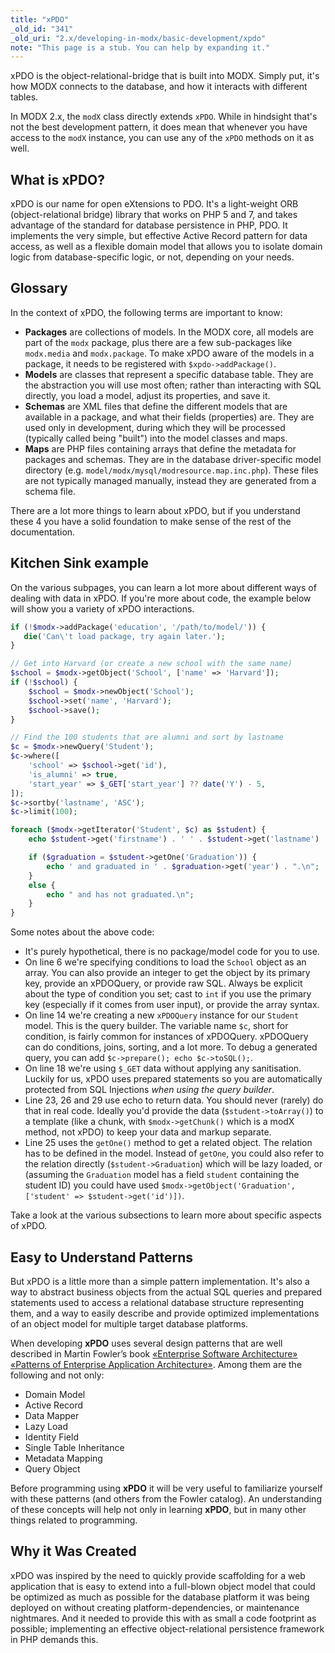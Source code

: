 ```yaml
---
title: "xPDO"
_old_id: "341"
_old_uri: "2.x/developing-in-modx/basic-development/xpdo"
note: "This page is a stub. You can help by expanding it."
---
```


xPDO is the object-relational-bridge that is built into MODX. Simply put, it's how MODX connects to the database, and how it interacts with different tables.

In MODX 2.x, the `modX` class directly extends `xPDO`. While in hindsight that's not the best development pattern, it does mean that whenever you have access to the `modX` instance, you can use any of the `xPDO` methods on it as well.

## What is xPDO?

xPDO is our name for open eXtensions to PDO. It's a light-weight ORB (object-relational bridge) library that works on PHP 5 and 7, and takes advantage of the standard for database persistence in PHP, PDO. It implements the very simple, but effective Active Record pattern for data access, as well as a flexible domain model that allows you to isolate domain logic from database-specific logic, or not, depending on your needs.

## Glossary

In the context of xPDO, the following terms are important to know:

- **Packages** are collections of models. In the MODX core, all models are part of the `modx` package, plus there are a few sub-packages like `modx.media` and `modx.package`. To make xPDO aware of the models in a package, it needs to be registered with `$xpdo->addPackage()`.
- **Models** are classes that represent a specific database table. They are the abstraction you will use most often; rather than interacting with SQL directly, you load a model, adjust its properties, and save it.
- **Schemas** are XML files that define the different models that are available in a package, and what their fields (properties) are. They are used only in development, during which they will be processed (typically called being "built") into the model classes and maps.
- **Maps** are PHP files containing arrays that define the metadata for packages and schemas. They are in the database driver-specific model directory (e.g. `model/modx/mysql/modresource.map.inc.php`). These files are not typically managed manually, instead they are generated from a schema file.

There are a lot more things to learn about xPDO, but if you understand these 4 you have a solid foundation to make sense of the rest of the documentation.

## Kitchen Sink example

On the various subpages, you can learn a lot more about different ways of dealing with data in xPDO. If you're more about code, the example below will show you a variety of xPDO interactions.

````php
if (!$modx->addPackage('education', '/path/to/model/')) {
   die('Can\'t load package, try again later.');
}

// Get into Harvard (or create a new school with the same name)
$school = $modx->getObject('School', ['name' => 'Harvard']);
if (!$school) {
    $school = $modx->newObject('School');
    $school->set('name', 'Harvard');
    $school->save();
}

// Find the 100 students that are alumni and sort by lastname
$c = $modx->newQuery('Student');
$c->where([
    'school' => $school->get('id'),
    'is_alumni' => true,
    'start_year' => $_GET['start_year'] ?? date('Y') - 5,
]);
$c->sortby('lastname', 'ASC');
$c->limit(100);

foreach ($modx->getIterator('Student', $c) as $student) {
    echo $student->get('firstname') . ' ' . $student->get('lastname') . ' started studying in ' . $student->get('start_year');

    if ($graduation = $student->getOne('Graduation')) {
        echo ' and graduated in ' . $graduation->get('year') . ".\n";
    }
    else {
        echo " and has not graduated.\n";
    }
}
````

Some notes about the above code:

- It's purely hypothetical, there is no package/model code for you to use.
- On line 6 we're specifying conditions to load the `School` object as an array. You can also provide an integer to get the object by its primary key, provide an xPDOQuery, or provide raw SQL. Always be explicit about the type of condition you set; cast to `int` if you use the primary key (especially if it comes from user input), or provide the array syntax.
- On line 14 we're creating a new `xPDOQuery` instance for our `Student` model. This is the query builder. The variable name `$c`, short for condition, is fairly common for instances of xPDOQuery. xPDOQuery can do conditions, joins, sorting, and a lot more. To debug a generated query, you can add `$c->prepare(); echo $c->toSQL();`.
- On line 18 we're using `$_GET` data without applying any sanitisation. Luckily for us, xPDO uses prepared statements so you are automatically protected from SQL Injections _when using the query builder_.
- Line 23, 26 and 29 use echo to return data. You should never (rarely) do that in real code. Ideally you'd provide the data (`$student->toArray()`) to a template (like a chunk, with `$modx->getChunk()` which is a modX method, not xPDO) to keep your data and markup separate.
- Line 25 uses the `getOne()` method to get a related object. The relation has to be defined in the model. Instead of `getOne`, you could also refer to the relation directly (`$student->Graduation`) which will be lazy loaded, or (assuming the `Graduation` model has a field `student` containing the student ID) you could have used `$modx->getObject('Graduation', ['student' => $student->get('id')])`.

Take a look at the various subsections to learn more about specific aspects of xPDO.

## Easy to Understand Patterns

But xPDO is a little more than a simple pattern implementation. It's also a way to abstract business objects from the actual SQL queries and prepared statements used to access a relational database structure representing them, and a way to easily describe and provide optimized implementations of an object model for multiple target database platforms.

When developing **xPDO** uses several design patterns that are well described in Martin Fowler’s book [«Enterprise Software Architecture»](http://design-pattern.ru/patterns) [«Patterns of Enterprise Application Architecture»](http://www.martinfowler.com/eaaCatalog/). Among them are the following and not only:

* Domain Model
* Active Record
* Data Mapper
* Lazy Load
* Identity Field
* Single Table Inheritance
* Metadata Mapping
* Query Object

Before programming using **xPDO** it will be very useful to familiarize yourself with these patterns (and others from the Fowler catalog). An understanding of these concepts will help not only in learning **xPDO**, but in many other things related to programming.

## Why it Was Created

xPDO was inspired by the need to quickly provide scaffolding for a web application that is easy to extend into a full-blown object model that could be optimized as much as possible for the database platform it was being deployed on without creating platform-dependencies, or maintenance nightmares. And it needed to provide this with as small a code footprint as possible; implementing an effective object-relational persistence framework in PHP demands this.
